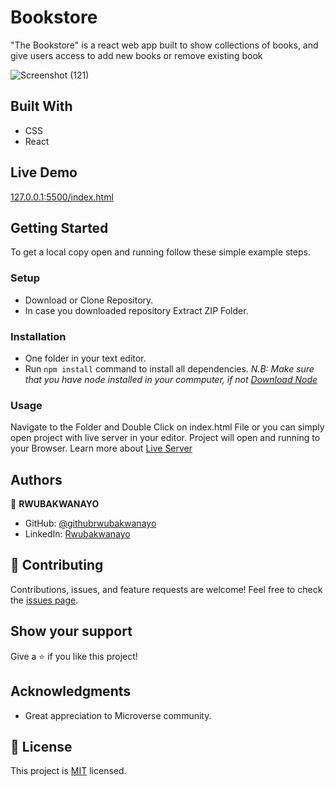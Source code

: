 # Bookstore

"The Bookstore" is a react web app built to show collections of books, and give users access to add new books or remove existing book

![Screenshot (121)](https://user-images.githubusercontent.com/68381641/171909117-5139133e-3097-4a8b-aa86-b158018e9a06.png)

## Built With
- CSS
- React

## Live Demo
[127.0.0.1:5500/index.html](http://127.0.0.1:5500/index.html)
## Getting Started
To get a local copy open and running follow these simple example steps.
### Setup
- Download or Clone Repository.
- In case you downloaded repository Extract ZIP Folder.
### Installation
- One folder in your text editor.
- Run `npm install` command to install all dependencies.
*N.B: Make sure that you have node installed in your commputer, if not [Download Node](https://nodejs.org/en/)*
### Usage
Navigate to the Folder and Double Click on index.html File or you can simply open project with live server in your editor.
Project will open and running to your Browser.
Learn more about [Live Server](https://marketplace.visualstudio.com/items?itemName=ritwickdey.LiveServer#:~:text=Shortcuts%20to%20Start%2FStop%20Server&text=Open%20a%20HTML%20file%20and,on%20Open%20with%20Live%20Server%20.&text=Open%20the%20Command%20Pallete%20by,Server%20to%20stop%20a%20server)
## Authors
:bust_in_silhouette: **RWUBAKWANAYO**
- GitHub: [@githubrwubakwanayo](https://github.com/RWUBAKWANAYO)
- LinkedIn: [Rwubakwanayo](https://www.linkedin.com/in/rwubakwanayo-olivier)
## :handshake: Contributing
Contributions, issues, and feature requests are welcome!
Feel free to check the [issues page](../../issues/).
## Show your support
Give a :star:️ if you like this project!
## Acknowledgments
-   Great appreciation to Microverse community.
## :memo: License
This project is [MIT](./MIT.md) licensed.

